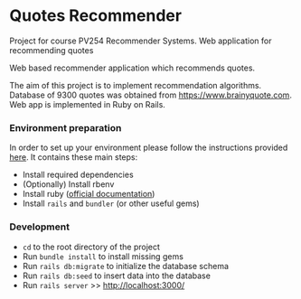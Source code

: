 # Quotes Recommender
Project for course PV254 Recommender Systems. Web application for recommending quotes

Web based recommender application which recommends quotes.


The aim of this project is to implement recommendation algorithms. Database of 9300 quotes was obtained from https://www.brainyquote.com. 
Web app is implemented in Ruby on Rails.

### Environment preparation

In order to set up your environment please follow the instructions provided [here](https://github.com/municz/study-materials/wiki/Environment-preparation-%28cs%29). It contains these main steps:

* Install required dependencies
* (Optionally) Install rbenv
* Install ruby ([official documentation](https://www.ruby-lang.org/en/documentation/installation/))
* Install `rails` and `bundler` (or other useful gems)

### Development

* `cd` to the root directory of the project
* Run `bundle install` to install missing gems
* Run `rails db:migrate` to initialize the database schema
* Run `rails db:seed` to insert data into the database
* Run `rails server` >> <http://localhost:3000/>

